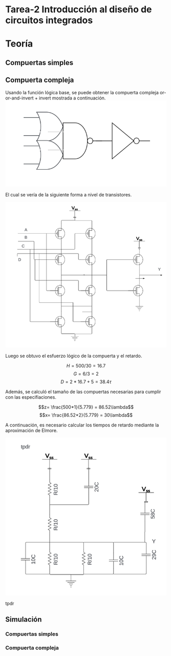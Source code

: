 # Tarea-2 Introducción al diseño de circuitos integrados

# Teoría
## Compuertas simples
## Compuerta compleja
Usando la función lógica base, se puede obtener la compuerta compleja or-or-and-invert + invert mostrada a continuación.
![alt text](Esquematico.png)

El cual se vería de la siguiente forma a nivel de transistores.

![alt text](Transistores.png)

Luego se obtuvo el esfuerzo lógico de la compuerta y el retardo.

$$H = 500/30 = 16.7 $$
$$G = 6/3 = 2$$
$$D = 2*16.7+5 = 38.4\tau$$

Además, se calculó el tamaño de las compuertas necesarias para cumplir con las especifiaciones.

$$z= \frac{500*1}{5.779} = 86.52\lambda$$
$$x= \frac{86.52*2}{5.779} = 30\lambda$$

A continuación, es necesario calcular los tiempos de retardo mediante la aproximación de Elmore.

![alt text](Tpdr.png)

tpdr

## Simulación
### Compuertas simples
### Compuerta compleja
